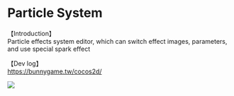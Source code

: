 # Particle System
【Introduction】  
Particle effects system editor, which can switch effect images, parameters, and use special spark effect

【Dev log】  
https://bunnygame.tw/cocos2d/

[<img src="https://img.youtube.com/vi/4WwernXcWdE/hqdefault.jpg">](https://youtu.be/4WwernXcWdE)
